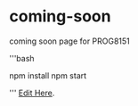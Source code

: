 # coming-soon
coming soon page for PROG8151


'''bash

npm install
npm start


'''
[Edit Here](https://diy-pwa.dev/~gh/savan789/coming-soon).
